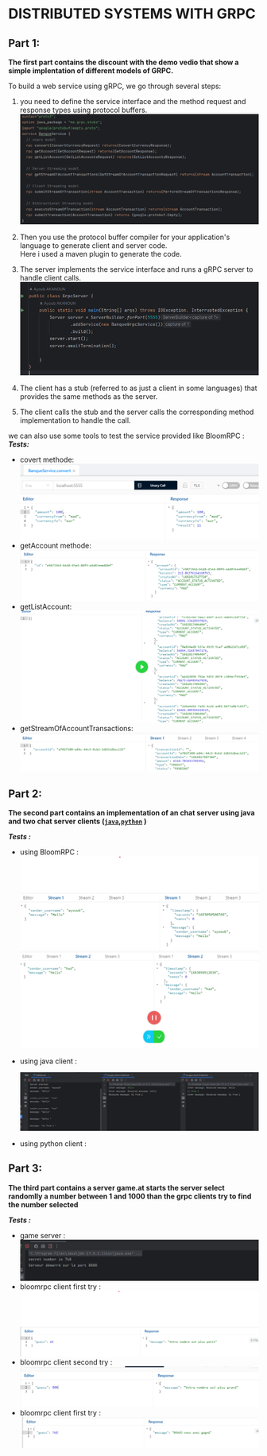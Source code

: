 # DISTRIBUTED SYSTEMS WITH GRPC


## Part 1:

**The first part contains the discount with the demo vedio that show a simple implentation of different models of GRPC.**

To build a web service using gRPC, we go through several steps:

1. you need to define the service interface and the method request and response types using protocol buffers.
    ![ebank_proto](resources/ebank_proto.png)

2. Then you use the protocol buffer compiler for your application's language to generate client and server code.  
Here i used a maven plugin to generate the code.

3. The server implements the service interface and runs a gRPC server to handle client calls.  
    ![ebank_server](resources/server.png)

4. The client has a stub (referred to as just a client in some languages) that provides the same methods as the server.

5. The client calls the stub and the server calls the corresponding method implementation to handle the call.  

we can also use some tools to test the service provided like BloomRPC :  
***Tests:***
* covert methode:
    ![test1](resources/test_convert.png)  
* getAccount methode:
    ![test2](resources/getAccount.png)
* getListAccount:
    ![test3](resources/getListAccount.png)
* getStreamOfAccountTransactions:
    ![test4](resources/getStreamOfaccountTransaction.png)

## Part 2:

**The second part contains an implementation of an chat server using java and two chat server clients ([`java`](grpc_partie2/src/main/java/me/grpc/client/ChatClient.java),[`python`](clientChatPython) )**

***Tests :***
* using BloomRPC :
    ![test1](resources/bloom_message1.png)  
    ![test2](resources/bloom_message2.png)  

* using java client :  

    ![test3](resources/messaging_javaclient.png)

* using python client :


## Part 3:

**The third part contains a server game.at starts the server select randomlly a number between 1 and 1000 than the grpc clients try to find the number selected**


***Tests :***

* game server :
    ![test1](resources/game_server.png)
* bloomrpc client first try : 
    ![test2](resources/game_firstTry.png)
* bloomrpc client second try :  
    ![test3](resources/game_secondTry.png)
* bloomrpc client first try :  
    ![test4](resources/game_lastTrypng.png)


